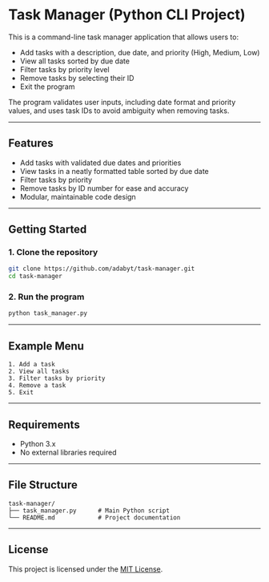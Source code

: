 # Task Manager (Python CLI Project)

This is a command-line task manager application that allows users to:

- Add tasks with a description, due date, and priority (High, Medium, Low)
- View all tasks sorted by due date
- Filter tasks by priority level
- Remove tasks by selecting their ID
- Exit the program

The program validates user inputs, including date format and priority values, and uses task IDs to avoid ambiguity when removing tasks.

---

## Features

- Add tasks with validated due dates and priorities
- View tasks in a neatly formatted table sorted by due date
- Filter tasks by priority
- Remove tasks by ID number for ease and accuracy
- Modular, maintainable code design

---

## Getting Started

### 1. Clone the repository
```bash
git clone https://github.com/adabyt/task-manager.git
cd task-manager
```

### 2. Run the program
```bash
python task_manager.py
```

---

## Example Menu

```plaintext
1. Add a task
2. View all tasks
3. Filter tasks by priority
4. Remove a task
5. Exit
```

---

## Requirements

- Python 3.x
- No external libraries required

---

## File Structure

```
task-manager/
├── task_manager.py      # Main Python script
└── README.md            # Project documentation
```

---

## License

This project is licensed under the [MIT License](https://opensource.org/licenses/MIT).
